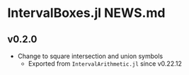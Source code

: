 # IntervalBoxes.jl NEWS.md

## v0.2.0
- Change to square intersection and union symbols
    - Exported from `IntervalArithmetic.jl` since v0.22.12

